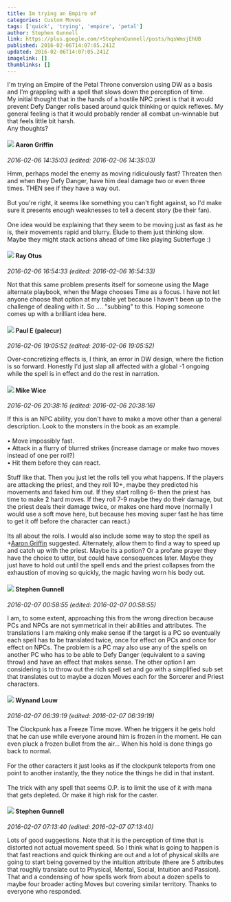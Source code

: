 ```yaml
---
title: Im trying an Empire of
categories: Custom Moves
tags: ['quick', 'trying', 'empire', 'petal']
author: Stephen Gunnell
link: https://plus.google.com/+StephenGunnell/posts/hqsWmsjEhUB
published: 2016-02-06T14:07:05.241Z
updated: 2016-02-06T14:07:05.241Z
imagelink: []
thumblinks: []
---
```


I&#39;m trying an Empire of the Petal Throne conversion using DW as a basis and I&#39;m grappling with a spell that slows down the perception of time.<br />My initial thought that in the hands of a hostile NPC priest is that it would prevent Defy Danger rolls based around quick thinking or quick reflexes. My general feeling is that it would probably render all combat un-winnable but that feels little bit harsh.<br />Any thoughts?
<div id='comment z12sjhrjkyamef5zo04cdjgguxvqhbpyjxw0k'>
  <h4><img src='{{site.baseurl}}//images/avatars/103667855585775066713_photo.jpg'> Aaron Griffin</h4>
      <p><cite>2016-02-06 14:35:03 (edited: 2016-02-06 14:35:03)</cite></p>
        <p>Hmm, perhaps model the enemy as moving ridiculously fast? Threaten then and when they Defy Danger, have him deal damage two or even three times. THEN see if they have a way out.<br /><br />But you&#39;re right, it seems like something you can&#39;t fight against, so I&#39;d make sure it presents enough weaknesses to tell a decent story (be their fan).<br /><br />One idea would be explaining that they seem to be moving just as fast as he is, their movements rapid and blurry. Elude to them just thinking slow. Maybe they might stack actions ahead of time like playing Subterfuge :)</p>
</div>
        

<div id='comment z12sjhrjkyamef5zo04cdjgguxvqhbpyjxw0k'>
  <h4><img src='{{site.baseurl}}//images/avatars/100495092599585582455_photo.jpg'> Ray Otus</h4>
      <p><cite>2016-02-06 16:54:33 (edited: 2016-02-06 16:54:33)</cite></p>
        <p>Not that this same problem presents itself for someone using the Mage alternate playbook, when the Mage chooses Time as a focus. I have not let anyone choose that option at my table yet because I haven&#39;t been up to the challenge of dealing with it. So .... &quot;subbing&quot; to this. Hoping someone comes up with a brilliant idea here.</p>
</div>
        

<div id='comment z12sjhrjkyamef5zo04cdjgguxvqhbpyjxw0k'>
  <h4><img src='{{site.baseurl}}//images/avatars/117688279917632289518_photo.jpg'> Paul E (palecur)</h4>
      <p><cite>2016-02-06 19:05:52 (edited: 2016-02-06 19:05:52)</cite></p>
        <p>Over-concretizing effects is, I think, an error in DW design, where the fiction is so forward. Honestly I&#39;d just slap all affected with a global -1 ongoing while the spell is in effect and do the rest in narration.</p>
</div>
        

<div id='comment z12sjhrjkyamef5zo04cdjgguxvqhbpyjxw0k'>
  <h4><img src='{{site.baseurl}}//images/avatars/110641367856269006029_photo.jpg'> Mike Wice</h4>
      <p><cite>2016-02-06 20:38:16 (edited: 2016-02-06 20:38:16)</cite></p>
        <p>If this is an NPC ability, you don&#39;t have to make a move other than a general description. Look to the monsters in the book as an example.<br /><br />• Move impossibly fast.<br />• Attack in a flurry of blurred strikes (increase damage or make two moves instead of one per roll?)<br />• Hit them before they can react.<br /><br />Stuff like that. Then you just let the rolls tell you what happens. If the players are attacking the priest, and they roll 10+, maybe they predicted his movements and faked him out. If they start rolling 6- then the priest has time to make 2 hard moves. If they roll 7-9 maybe they do their damage, but the priest deals their damage twice, or makes one hard move (normally I would use a soft move here, but because hes moving super fast he has time to get it off before the character can react.)<br /><br />Its all about the rolls. I would also include some way to stop the spell as <span class="proflinkWrapper"><span class="proflinkPrefix">+</span><a class="proflink" href="https://plus.google.com/103667855585775066713" oid="103667855585775066713">Aaron Griffin</a></span> suggested. Alternately, allow them to find a way to speed up and catch up with the priest. Maybe its a potion? Or a profane prayer they have the choice to utter, but could have consequences later. Maybe they just have to hold out until the spell ends and the priest collapses from the exhaustion of moving so quickly, the magic having worn his body out.</p>
</div>
        

<div id='comment z12sjhrjkyamef5zo04cdjgguxvqhbpyjxw0k'>
  <h4><img src='{{site.baseurl}}//images/avatars/110465856174742482378_photo.jpg'> Stephen Gunnell</h4>
      <p><cite>2016-02-07 00:58:55 (edited: 2016-02-07 00:58:55)</cite></p>
        <p>I am, to some extent, approaching this from the wrong direction because PCs and NPCs are not symmetrical in their abilities and attributes. The translations I am making only make sense if the target is a PC so eventually each spell has to be translated twice, once for effect on PCs and once for effect on NPCs. The problem is a PC may also use any of the spells on another PC who has to be able to Defy Danger (equivalent to a saving throw) and have an effect that makes sense. The other option I am considering is to throw out the rich spell set and go with a simplified sub set that translates out to maybe a dozen Moves each for the Sorcerer and Priest characters.</p>
</div>
        

<div id='comment z12sjhrjkyamef5zo04cdjgguxvqhbpyjxw0k'>
  <h4><img src='{{site.baseurl}}//images/avatars/111256963556395023796_photo.jpg'> Wynand Louw</h4>
      <p><cite>2016-02-07 06:39:19 (edited: 2016-02-07 06:39:19)</cite></p>
        <p>The Clockpunk has a Freeze Time move. When he triggers it he gets hold that he can use while everyone around him is frozen in the moment. He can even pluck a frozen bullet from the air... When his hold is done things go back to normal.<br /><br />For the other caracters it just looks as if the clockpunk teleports from one point to another instantly, the they notice the things he did in that instant. <br /><br />The trick with any spell that seems O.P. is to limit the use of it with mana that gets depleted. Or make it high risk for the caster.</p>
</div>
        

<div id='comment z12sjhrjkyamef5zo04cdjgguxvqhbpyjxw0k'>
  <h4><img src='{{site.baseurl}}//images/avatars/110465856174742482378_photo.jpg'> Stephen Gunnell</h4>
      <p><cite>2016-02-07 07:13:40 (edited: 2016-02-07 07:13:40)</cite></p>
        <p>Lots of good suggestions. Note that it is the perception of time that is distorted not actual movement speed. So I think what is going to happen is that fast reactions and quick thinking are out and a lot of physical skills are going to start being governed by the intuition attribute (there are 5 attributes that roughly translate out to Physical, Mental, Social, Intuition and Passion). That and a condensing of how spells work from about a dozen spells to maybe four broader acting Moves but covering similar territory. Thanks to everyone who responded.</p>
</div>
        